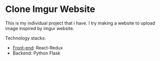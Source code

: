 # Clone Imgur Website
This is my individual project that i have. I try making a website to upload image inspired by imgur website.

Technology stacks:
- [Front-end](https://github.com/Bagas17k/FE-imgurkw-copy): React-Redux
- Backend: Python Flask

